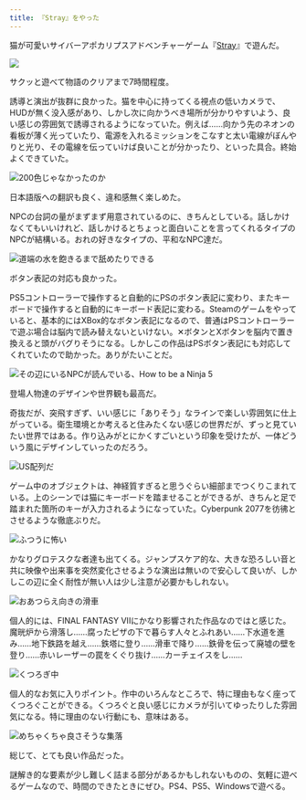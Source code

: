 ```yaml
---
title: 『Stray』をやった
---
```

猫が可愛いサイバーアポカリプスアドベンチャーゲーム『[Stray](https://store.steampowered.com/app/1332010/Stray/?l=japanese)』で遊んだ。

![](https://lh6.googleusercontent.com/Nv1b1hFoWLg-RSjY_a1Xf3yHddURV1NuGCeBzbsl_XkiCQGzq7cFjKbh_GJmFtF3fd2_rRSv6XVgWXYm29_DJjMHgOysF1nLLu6KXPDM8BSOtCS46iD3N4YvgnnWa7ZRZaM1eCImK7-brVW-UkEK6Rc)

サクッと遊べて物語のクリアまで7時間程度。

誘導と演出が抜群に良かった。猫を中心に持ってくる視点の低いカメラで、HUDが無く没入感があり、しかし次に向かうべき場所が分かりやすいよう、良い感じの雰囲気で誘導されるようになっていた。例えば……向かう先のネオンの看板が薄く光っていたり、電源を入れるミッションをこなすと太い電線がぼんやりと光り、その電線を伝っていけば良いことが分かったり、といった具合。終始よくできていた。

![](https://lh6.googleusercontent.com/_6GH4orSgVccC4z2_WLo1Gn5VOeZwI7Qrn2aI3h2z9tPGmCn8UgcXO_iNhJCEDMmvPz8mid45wmzDOTsgD_fN0wZ8vtqaWmJa68hSRIQy53LIi60jB8xgpngRvBKa45Fqu4xqIq9s9iiv6JO_jTdjko "200色じゃなかったのか")

日本語版への翻訳も良く、違和感無く楽しめた。

NPCの台詞の量がまずまず用意されているのに、きちんとしている。話しかけなくてもいいけれど、話しかけるとちょっと面白いことを言ってくれるタイプのNPCが結構いる。おれの好きなタイプの、平和なNPC達だ。

![](https://lh5.googleusercontent.com/GAeiHvSa8vy1-TpmjfBJFECUFGMYj7EK6YpA_zRMjqZPDDV19QeydNjHBQZloNJtiZtG-T3uGQIbz963374EIVFWNHPtBq_ShsWUJnfsDm9G6oPtSHtBkt3xHwZeY_qCbwkX7XOoDosdrJz4PX6kTu8 "道端の水を飽きるまで舐めたりできる")

ボタン表記の対応も良かった。

PS5コントローラーで操作すると自動的にPSのボタン表記に変わり、またキーボードで操作すると自動的にキーボード表記に変わる。Steamのゲームをやっていると、基本的にはXBox的なボタン表記になるので、普通はPSコントローラーで遊ぶ場合は脳内で読み替えないといけない。✕ボタンとXボタンを脳内で置き換えると頭がバグりそうになる。しかしこの作品はPSボタン表記にも対応してくれていたので助かった。ありがたいことだ。

![](https://lh4.googleusercontent.com/HmLmwgAAGyJzzcRS8O-VxGZ3QtYtpHjxednZ7kpMcyHKncCvKFyzZWek4RaGGXcZZw_l3zQ3jPsYP_aECuB1pU4QYaeKEd0ZtY0vPQh6zP-LkYmv7Zi-wkWSvlOULIZw5dSfE0PwXsp_mFWXrqNfcXk "その辺にいるNPCが読んでいる、How to be a Ninja 5")

登場人物達のデザインや世界観も最高だ。

奇抜だが、突飛すぎず、いい感じに「ありそう」なラインで楽しい雰囲気に仕上がっている。衛生環境とか考えると住みたくない感じの世界だが、ずっと見ていたい世界ではある。作り込みがとにかくすごいという印象を受けたが、一体どういう風にデザインしていったのだろう。

![](https://lh6.googleusercontent.com/hVRgPVr7U7WwHIamJ1mZe_NApAFI5emRQmQZb_ZuT7m8pADolWprCLguZISrKtv7Xbjyjf75WunWiqmhwgP706EzcTc9_HG0QCcvzJxO40SR7hznkMpVf8FYOAX9ybIBDKRMt0Z0O-bdaEPMyaxCjJA "US配列だ")

ゲーム中のオブジェクトは、神経質すぎると思うぐらい細部までつくりこまれている。上のシーンでは猫にキーボードを踏ませることができるが、きちんと足で踏まれた箇所のキーが入力されるようになっていた。Cyberpunk 2077を彷彿とさせるような徹底ぶりだ。

![](https://lh5.googleusercontent.com/B9CZCvTwHVChY2arEFSkVjQtFe3lOsDXRMw4-HETwz64eaXWAHA6CNDbt7ZnUFYj9DDHWEF-ewgMtW-uv44dj2rV53-WYReimBHupPPcaxl2I19fdh5x4Y9clzuutHupIO2WeawQOhyHL6rcmpkOxwk "ふつうに怖い")

かなりグロテスクな者達も出てくる。ジャンプスケア的な、大きな恐ろしい音と共に映像や出来事を突然変化させるような演出は無いので安心して良いが、しかしこの辺に全く耐性が無い人は少し注意が必要かもしれない。

![](https://lh5.googleusercontent.com/zpmkXfjDR5NWZrk5i9VukNXxZ1wgZBQE2rlV3GUvAYKj-r2w1LnDS42GSOQjEJy7hH7BH2SQZyOLxM5gwXhHJMyhR4AJsQi6XcAZJpoXk09NXI8X-cXNN8hGRXNhC-jAz89-2FNmUXMfuw6ec5bFEU0 "おあつらえ向きの滑車")

個人的には、FINAL FANTASY VIIにかなり影響された作品なのではと感じた。魔晄炉から滑落し……腐ったピザの下で暮らす人々とふれあい……下水道を進み……地下鉄路を越え……鉄塔に登り……滑車で降り……鉄骨を伝って廃墟の壁を登り……赤いレーザーの罠をくぐり抜け……カーチェイスをし……

![](https://lh5.googleusercontent.com/6C3wFwrfznELg5_9hS8qAi2ovnuD-O5sIOFi2RzjnzdZTwgs04wUNbtsjoXUTjA2UmN3PTunpc74wL3bYeAVFxc6aNf0QdFgQD9KZi59u-bovTpROUM1G4Bcurn7U8I4oTL-EqIOQXOLoXd2lMlV2Ug "くつろぎ中")

個人的なお気に入りポイント。作中のいろんなところで、特に理由もなく座ってくつろぐことができる。くつろぐと良い感じにカメラが引いてゆったりした雰囲気になる。特に理由のない行動にも、意味はある。

![](https://lh3.googleusercontent.com/kCP5nbqyS6VzRcGC4bv_D9yZQbe9toIer88pEFJu1FQnO2xdMDp-KxWp0Cm5Z6NnpoSJS5I98RKbdAifCg_nAa7nEWiKUm4w2dUlRA57Z2wXpL3-Nc1bHYn8ax0zYD_bhSBJAaoBdrDy6STMj2cetiM "めちゃくちゃ良さそうな集落")

総じて、とても良い作品だった。

謎解き的な要素が少し難しく詰まる部分があるかもしれないものの、気軽に遊べるゲームなので、時間のできたときにぜひ。PS4、PS5、Windowsで遊べる。
